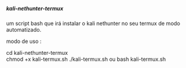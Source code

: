 ##### kali-nethunter-termux
um script bash  que irá instalar o kali nethunter no seu termux de modo automatizado.




modo de uso :

cd kali-nethunter-termux  
chmod +x kali-termux.sh
./kali-termux.sh ou bash kali-termux.sh

